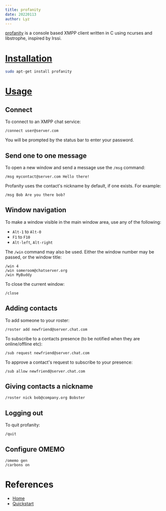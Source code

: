 ```yaml
---
title: profanity
date: 20220113
author: Lyz
---
```


[profanity](https://profanity-im.github.io/) is a console based XMPP client
written in C using ncurses and libstrophe, inspired by Irssi.

# [Installation](https://profanity-im.github.io/guide/0111/install.html)

```bash
sudo apt-get install profanity
```

# [Usage](https://profanity-im.github.io/guide/0111/basic.html)

## Connect

To connect to an XMPP chat service:

```
/connect user@server.com
```

You will be prompted by the status bar to enter your password.

## Send one to one message

To open a new window and send a message use the `/msg` command:

```
/msg mycontact@server.com Hello there!
```

Profanity uses the contact's nickname by default, if one exists. For example:

```
/msg Bob Are you there bob?
```

## Window navigation

To make a window visible in the main window area, use any of the following:

* `Alt-1` to `Alt-0`
* `F1` to `F10`
* `Alt-left`, `Alt-right`

The `/win` command may also be used. Either the window number may be passed, or
the window title:

```
/win 4
/win someroom@chatserver.org
/win MyBuddy
```

To close the current window:

```
/close
```

## Adding contacts

To add someone to your roster:

```
/roster add newfriend@server.chat.com
```

To subscribe to a contacts presence (to be notified when they are online/offline etc):

```
/sub request newfriend@server.chat.com
```

To approve a contact's request to subscribe to your presence:

```
/sub allow newfriend@server.chat.com
```
## Giving contacts a nickname

```
/roster nick bob@company.org Bobster
```

## Logging out

To quit profanity:

```
/quit
```

## Configure OMEMO

```
/omemo gen
/carbons on
```

# References

* [Home](https://profanity-im.github.io/)
* [Quickstart](https://profanity-im.github.io/guide/0111/basic.html)
